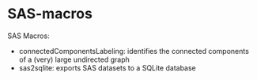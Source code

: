 # SAS-macros
SAS Macros:
- connectedComponentsLabeling: identifies the connected components of a (very) large undirected graph
- sas2sqlite: exports SAS datasets to a SQLite database
